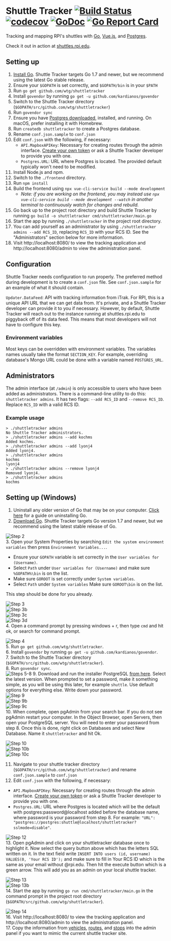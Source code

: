 # Shuttle Tracker [![Build Status](https://travis-ci.org/wtg/shuttletracker.svg?branch=master)](https://travis-ci.org/wtg/shuttletracker)&nbsp;[![codecov](https://codecov.io/gh/wtg/shuttletracker/branch/master/graph/badge.svg)](https://codecov.io/gh/wtg/shuttletracker)&nbsp;[![GoDoc](https://godoc.org/github.com/wtg/shuttletracker?status.svg)](https://godoc.org/github.com/wtg/shuttletracker)&nbsp;[![Go Report Card](https://goreportcard.com/badge/github.com/wtg/shuttletracker)](https://goreportcard.com/report/github.com/wtg/shuttletracker)

Tracking and mapping RPI's shuttles with [Go](https://golang.org/), [Vue.js](https://vuejs.org/), and [Postgres](https://www.postgresql.org).

Check it out in action at [shuttles.rpi.edu](https://shuttles.rpi.edu).

## Setting up

1. [Install Go](https://golang.org/doc/install). Shuttle Tracker targets Go 1.7 and newer, but we recommend using the latest Go stable release.
2. Ensure your `$GOPATH` is set correctly, and `$GOPATH/bin` is in your `$PATH`
3. Run `go get github.com/wtg/shuttletracker`
4. Install `govendor` by running `go get -u github.com/kardianos/govendor`
5. Switch to the Shuttle Tracker directory (`$GOPATH/src/github.com/wtg/shuttletracker`)
6. Run `govendor sync`
7. Ensure you have [Postgres downloaded](https://www.postgresql.org/download/), installed, and running. On macOS, prefer installing it with Homebrew.
8. Run `createdb shuttletracker` to create a Postgres database.
9. Rename `conf.json.sample` to `conf.json`
10. Edit `conf.json` with the following, if necessary:
    - `API.MapboxAPIKey`: Necessary for creating routes through the admin interface. [Create your own token](https://www.mapbox.com/help/how-access-tokens-work/) or ask a Shuttle Tracker developer to provide you with one.
    - `Postgres.URL`: URL where Postgres is located. The provided default typically won't need to be modified.
11. Install Node.js and npm.
12. Switch to the `./frontend` directory.
13. Run `npm install`
14. Build the frontend using `npx vue-cli-service build --mode development`
    - _Note: if you are working on the frontend, you may instead use `npx vue-cli-service build --mode development --watch` in another terminal to continuously watch for changes and rebuild._
15. Go back up to the project root directory and build Shuttle Tracker by running `go build -o shuttletracker cmd/shuttletracker/main.go`
16. Start the app by running `./shuttletracker` in the project root directory.
17. You can add yourself as an administrator by using `./shuttletracker admins --add RCS_ID`, replacing `RCS_ID` with your RCS ID. See the "Administrators" section below for more information.
18. Visit http://localhost:8080/ to view the tracking application and http://localhost:8080/admin to view the administration panel.

## Configuration

Shuttle Tracker needs configuration to run properly. The preferred method during development is to create a `conf.json` file. See `conf.json.sample` for an example of what it should contain.

`Updater.DataFeed`: API with tracking information from iTrak. For RPI, this is a unique API URL that we can get data from. It's private, and a Shuttle Tracker developer can provide it to you if necessary. However, by default, Shuttle Tracker will reach out to the instance running at shuttles.rpi.edu to piggyback off of its data feed. This means that most developers will not have to configure this key.

### Environment variables

Most keys can be overridden with environment variables. The variables names usually take the format `SECTION_KEY`. For example, overriding database's Mongo URL could be done with a variable named `POSTGRES_URL`.

## Administrators

The admin interface (at `/admin`) is only accessible to users who have been added as administrators. There is a command-line utility to do this: `shuttletracker admins`. It has two flags: `--add RCS_ID` and `--remove RCS_ID`. Replace `RCS_ID` with a valid RCS ID.

### Example usage

```
> ./shuttletracker admins
No Shuttle Tracker administrators.
> ./shuttletracker admins --add kochms
Added kochms.
> ./shuttletracker admins --add lyonj4
Added lyonj4.
> ./shuttletracker admins
kochms
lyonj4
> ./shuttletracker admins --remove lyonj4
Removed lyonj4.
> ./shuttletracker admins
kochms
```

## Setting up (Windows)

1. Uninstall any older version of Go that may be on your computer. [Click here](https://golang.org/doc/install#uninstall) for a guide on uninstalling Go.  
2. [Download Go](https://golang.org/dl/). Shuttle Tracker targets Go version 1.7 and newer, but we recommend using the latest stable release of Go.  

![Step 2](https://user-images.githubusercontent.com/6248819/47017483-5e891180-d120-11e8-9157-6c5823ecb13a.png)  
3. Open your System Properties by searching `Edit the system environment variables` then press `Environment Variables...`.  
 * Ensure your `GOPATH` variable is set correctly in the `User variables for (Username)`.  
 * Select `Path` under `User variables for (Username)` and make sure `%GOPATH%\bin` is on the list.  
 * Make sure `GOROOT` is set correctly under `System variables`.   
 * Select `Path` under `System variables` Make sure `GOROOT\bin` is on the list.  
 
 This step should be done for you already.  

![Step 3](https://user-images.githubusercontent.com/6248819/47713951-e4718600-dc11-11e8-8ebc-73425eea8384.png)  
![Step 3b](https://user-images.githubusercontent.com/6248819/47017509-71034b00-d120-11e8-82ee-01b17afb7ec0.png)  
![Step 3c](https://user-images.githubusercontent.com/6248819/47017534-811b2a80-d120-11e8-9a8a-a625b8a74e02.png)  
![Step 3d](https://user-images.githubusercontent.com/22043215/47195917-18080280-d32c-11e8-95a4-fca7b5d5f634.png)  
4. Open a command prompt by pressing windows + r, then type `cmd` and hit ok, or search for command prompt.  

![Step 4](https://user-images.githubusercontent.com/6248819/47017557-9001dd00-d120-11e8-8258-651745338d78.png)  
5. Run `go get github.com/wtg/shuttletracker`.  
6. Install `govendor` by running `go get -u github.com/kardianos/govendor`.  
7. Switch to the Shuttle Tracker directory (`$GOPATH/src/github.com/wtg/shuttletracker`).  
8. Run `govendor sync`.  
![Steps 5-8](https://user-images.githubusercontent.com/6248819/47017579-9db76280-d120-11e8-8de5-ab5cbe11e072.png)
9. Download and run the installer PostgreSQL [from here](https://www.enterprisedb.com/downloads/postgres-postgresql-downloads). Select the latest version. When prompted to set a password, make it something simple, as you will be using this later, for example `shuttle`.  Use default options for everything else. Write down your password.  
![Step 9](https://user-images.githubusercontent.com/6248819/47017593-ac057e80-d120-11e8-8637-18307ebeaf7e.png)  
![Step 9b](https://user-images.githubusercontent.com/6248819/47017613-b6c01380-d120-11e8-85ee-35442f6ea737.png)  
![Step 9c](https://user-images.githubusercontent.com/6248819/47017633-c2abd580-d120-11e8-95ab-50088fb38c40.png)  
10. When complete, open pgAdmin from your search bar. If you do not see pgAdmin restart your computer. In the Object Browser, open Servers, then open your PostgreSQL server. You will need to enter your password from step 8. Once this is done, right click on Databases and select New Database. Name it `shuttletracker` and hit Ok.  

![Step 10](https://user-images.githubusercontent.com/6248819/47017651-d1928800-d120-11e8-849f-535b48215923.png)  
![Step 10b](https://user-images.githubusercontent.com/6248819/47017670-e0793a80-d120-11e8-9c26-473a3da6ddb5.png)  
![Step 10c](https://user-images.githubusercontent.com/6248819/47017687-ecfd9300-d120-11e8-8f43-606e2405f236.png)  

11. Navigate to your shuttle tracker directory (`$GOPATH/src/github.com/wtg/shuttletracker`) and rename `conf.json.sample` to `conf.json`  
12. Edit `conf.json` with the following, if necessary:  
   * `API.MapboxAPIKey`: Necessary for creating routes through the admin interface. [Create your own token](https://www.mapbox.com/help/how-access-tokens-work/) or ask a Shuttle Tracker developer to provide you with one.  
   * `Postgres.URL`: URL where Postgres is located which will be the default with postgres:password@localhost added before the database name, where password is your password from step 8. For example: `"URL": "postgres://postgres:shuttle@localhost/shuttletracker?sslmode=disable"`.  
   
![Step 12](https://user-images.githubusercontent.com/6248819/47017722-f981eb80-d120-11e8-8ad2-4919c4052dc0.png)  
13. Open pgAdmin and click on your shuttletracker database once to highlight it. Now select the query button above which has the letters SQL written on it. In the text field write `INSERT INTO users (id, username) VALUES(0, 'Your RCS ID');` and make sure to fill in Your RCS ID which is the same as your email without @rpi.edu. Then hit the execute button which is a green arrow. This will add you as an admin on your local shuttle tracker.  
  
![Step 13](https://user-images.githubusercontent.com/6248819/47017734-03a3ea00-d121-11e8-831b-92864302ed93.png)  
![Step 13b](https://user-images.githubusercontent.com/6248819/47017748-0ef71580-d121-11e8-894f-f90d31f877a7.png)   
14. Start the app by running `go run cmd/shuttletracker/main.go` in the command prompt in the project root directory (`$GOPATH/src/github.com/wtg/shuttletracker`).  

![Step 14](https://user-images.githubusercontent.com/6248819/47017759-1cac9b00-d121-11e8-8dcf-be6df1ff09fc.png)  
16. Visit http://localhost:8080/ to view the tracking application and http://localhost:8080/admin to view the administration panel.  
17. Copy the information from [vehicles](https://shuttles.rpi.edu/vehicles), [routes](https://shuttles.rpi.edu/routes), and [stops](https://shuttles.rpi.edu/stops) into the admin panel if you want to mimic the current shuttle tracker site.  

